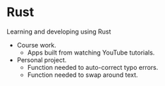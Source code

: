 # Rust
Learning and developing using Rust
 - Course work.
   - Apps built from watching YouTube tutorials.
 - Personal project.
   - Function needed to auto-correct typo errors.
   - Function needed to swap around text.
